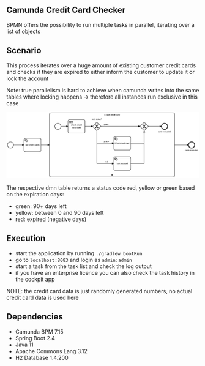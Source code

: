 ## Camunda Credit Card Checker
BPMN offers the possibility to run multiple tasks in parallel, iterating over a list of objects

## Scenario
This process iterates over a huge amount of existing customer credit cards and checks if they are expired to either 
inform the customer to update it or lock the account

Note: true parallelism is hard to achieve when camunda writes into the same tables where locking happens -> therefore 
all instances run exclusive in this case

![cc_checker|300x200,20%](src/main/resources/bpmn/credit-card-update.png)

The respective dmn table returns a status code red, yellow or green based on the expiration days:

- green: 90+ days left
- yellow: between 0 and 90 days left
- red: expired (negative days)

## Execution
- start the application by running `./gradlew bootRun`
- go to `localhost:8083` and login as `admin:admin`
- start a task from the task list and check the log output
- if you have an enterprise licence you can also check the task history in the cockpit app

NOTE: the credit card data is just randomly generated numbers, no actual credit card data is used here

## Dependencies
- Camunda BPM 7.15
- Spring Boot 2.4
- Java 11
- Apache Commons Lang 3.12
- H2 Database 1.4.200
